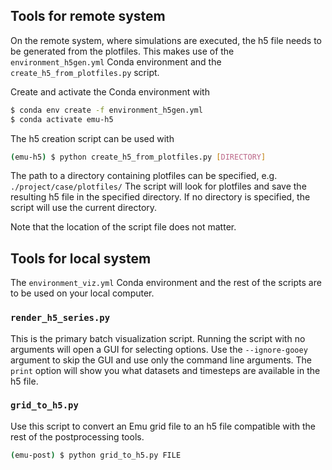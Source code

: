 ## Tools for remote system

On the remote system, where simulations are executed, the h5 file needs to be generated from the plotfiles. This makes use of the `environment_h5gen.yml` Conda environment and the `create_h5_from_plotfiles.py` script.

Create and activate the Conda environment with

```bash
$ conda env create -f environment_h5gen.yml
$ conda activate emu-h5
```

The h5 creation script can be used with

```bash
(emu-h5) $ python create_h5_from_plotfiles.py [DIRECTORY]
```

The path to a directory containing plotfiles can be specified, e.g. `./project/case/plotfiles/` The script will look for plotfiles and save the resulting h5 file in the specified directory. If no directory is specified, the script will use the current directory.

Note that the location of the script file does not matter.

## Tools for local system

The `environment_viz.yml` Conda environment and the rest of the scripts are to be used on your local computer.

### `render_h5_series.py`

This is the primary batch visualization script. Running the script with no arguments will open a GUI for selecting options. Use the `--ignore-gooey` argument to skip the GUI and use only the command line arguments. The `print` option will show you what datasets and timesteps are available in the h5 file.

### `grid_to_h5.py`

Use this script to convert an Emu grid file to an h5 file compatible with the rest of the postprocessing tools.

```bash
(emu-post) $ python grid_to_h5.py FILE
```
